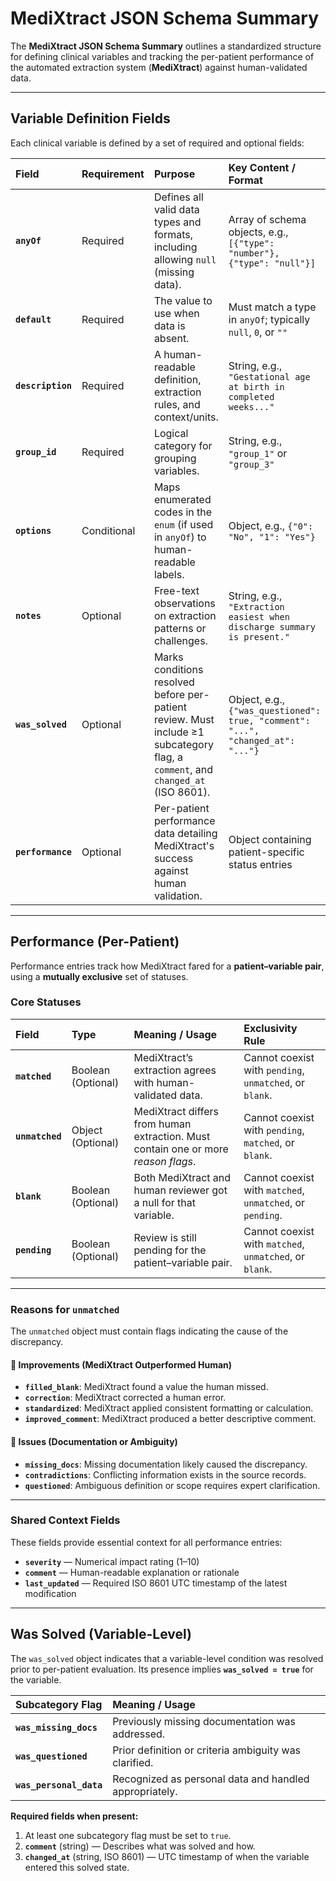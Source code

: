 # MediXtract JSON Schema Summary

The **MediXtract JSON Schema Summary** outlines a standardized structure for defining clinical variables and tracking the per-patient performance of the automated extraction system (**MediXtract**) against human-validated data.

---

## Variable Definition Fields

Each clinical variable is defined by a set of required and optional fields:

| Field             | Requirement | Purpose                                                                                                                          | Key Content / Format                                                            |
| :---------------- | :---------- | :------------------------------------------------------------------------------------------------------------------------------- | :------------------------------------------------------------------------------ |
| **`anyOf`**       | Required    | Defines all valid data types and formats, including allowing `null` (missing data).                                              | Array of schema objects, e.g., `[{"type": "number"}, {"type": "null"}]`         |
| **`default`**     | Required    | The value to use when data is absent.                                                                                            | Must match a type in `anyOf`; typically `null`, `0`, or `""`                    |
| **`description`** | Required    | A human-readable definition, extraction rules, and context/units.                                                                | String, e.g., `"Gestational age at birth in completed weeks..."`                |
| **`group_id`**    | Required    | Logical category for grouping variables.                                                                                         | String, e.g., `"group_1"` or `"group_3"`                                        |
| **`options`**     | Conditional | Maps enumerated codes in the `enum` (if used in `anyOf`) to human-readable labels.                                               | Object, e.g., `{"0": "No", "1": "Yes"}`                                         |
| **`notes`**       | Optional    | Free-text observations on extraction patterns or challenges.                                                                     | String, e.g., `"Extraction easiest when discharge summary is present."`         |
| **`was_solved`**  | Optional    | Marks conditions resolved before per-patient review. Must include ≥1 subcategory flag, a `comment`, and `changed_at` (ISO 8601). | Object, e.g., `{"was_questioned": true, "comment": "...", "changed_at": "..."}` |
| **`performance`** | Optional    | Per-patient performance data detailing MediXtract's success against human validation.                                            | Object containing patient-specific status entries                               |

---

## Performance (Per-Patient)

Performance entries track how MediXtract fared for a **patient–variable pair**, using a **mutually exclusive** set of statuses.

### Core Statuses

| Field           | Type               | Meaning / Usage                                                                    | Exclusivity Rule                                          |
| :-------------- | :----------------- | :--------------------------------------------------------------------------------- | :-------------------------------------------------------- |
| **`matched`**   | Boolean (Optional) | MediXtract’s extraction agrees with human-validated data.                          | Cannot coexist with `pending`, `unmatched`, or `blank`.   |
| **`unmatched`** | Object (Optional)  | MediXtract differs from human extraction. Must contain one or more *reason flags*. | Cannot coexist with `pending`, `matched`, or `blank`.     |
| **`blank`**     | Boolean (Optional) | Both MediXtract and human reviewer got a null for that variable.                   | Cannot coexist with `matched`, `unmatched`, or `pending`. |
| **`pending`**   | Boolean (Optional) | Review is still pending for the patient–variable pair.                             | Cannot coexist with `matched`, `unmatched`, or `blank`.   |

---

### Reasons for `unmatched`

The `unmatched` object must contain flags indicating the cause of the discrepancy.

#### 🔹 Improvements (MediXtract Outperformed Human)

* **`filled_blank`**: MediXtract found a value the human missed.
* **`correction`**: MediXtract corrected a human error.
* **`standardized`**: MediXtract applied consistent formatting or calculation.
* **`improved_comment`**: MediXtract produced a better descriptive comment.

#### 🔹 Issues (Documentation or Ambiguity)

* **`missing_docs`**: Missing documentation likely caused the discrepancy.
* **`contradictions`**: Conflicting information exists in the source records.
* **`questioned`**: Ambiguous definition or scope requires expert clarification.

---

### Shared Context Fields

These fields provide essential context for all performance entries:

* **`severity`** — Numerical impact rating (1–10)
* **`comment`** — Human-readable explanation or rationale
* **`last_updated`** — Required ISO 8601 UTC timestamp of the latest modification

---

## Was Solved (Variable-Level)

The `was_solved` object indicates that a variable-level condition was resolved prior to per-patient evaluation.
Its presence implies **`was_solved = true`** for the variable.

| Subcategory Flag        | Meaning / Usage                                        |
| :---------------------- | :----------------------------------------------------- |
| **`was_missing_docs`**  | Previously missing documentation was addressed.        |
| **`was_questioned`**    | Prior definition or criteria ambiguity was clarified.  |
| **`was_personal_data`** | Recognized as personal data and handled appropriately. |

**Required fields when present:**

1. At least one subcategory flag must be set to `true`.
2. **`comment`** (string) — Describes what was solved and how.
3. **`changed_at`** (string, ISO 8601) — UTC timestamp of when the variable entered this solved state.